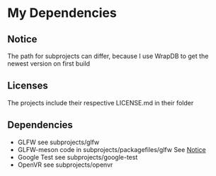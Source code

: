 # My Dependencies
## Notice
The path for subprojects can differ, because I use WrapDB to get the newest version on first build
## Licenses
The projects include their respective LICENSE.md in their folder
## Dependencies
- GLFW see subprojects/glfw
- GLFW-meson code in subprojects/packagefiles/glfw See [Notice](subprojects/packagefiles/glfw/NOTICE.md)
- Google Test see subprojects/google-test
- OpenVR see subprojects/openvr